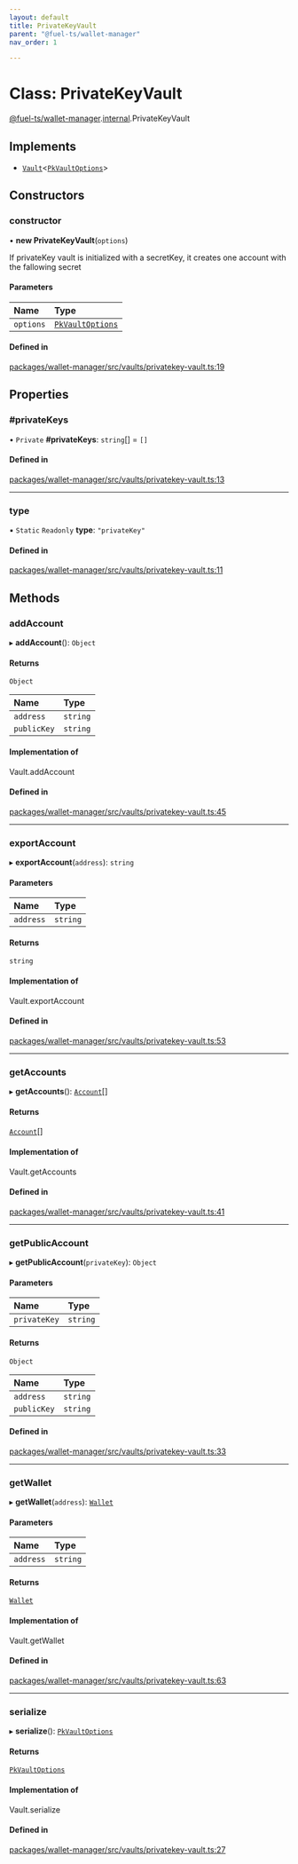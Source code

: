 ```yaml
---
layout: default
title: PrivateKeyVault
parent: "@fuel-ts/wallet-manager"
nav_order: 1

---
```


# Class: PrivateKeyVault

[@fuel-ts/wallet-manager](../index.md).[internal](../namespaces/internal.md).PrivateKeyVault

## Implements

- [`Vault`](internal-Vault.md)<[`PkVaultOptions`](../interfaces/internal-PkVaultOptions.md)\>

## Constructors

### constructor

• **new PrivateKeyVault**(`options`)

If privateKey vault is initialized with a secretKey, it creates
one account with the fallowing secret

#### Parameters

| Name | Type |
| :------ | :------ |
| `options` | [`PkVaultOptions`](../interfaces/internal-PkVaultOptions.md) |

#### Defined in

[packages/wallet-manager/src/vaults/privatekey-vault.ts:19](https://github.com/FuelLabs/fuels-ts/blob/master/packages/wallet-manager/src/vaults/privatekey-vault.ts#L19)

## Properties

### #privateKeys

• `Private` **#privateKeys**: `string`[] = `[]`

#### Defined in

[packages/wallet-manager/src/vaults/privatekey-vault.ts:13](https://github.com/FuelLabs/fuels-ts/blob/master/packages/wallet-manager/src/vaults/privatekey-vault.ts#L13)

___

### type

▪ `Static` `Readonly` **type**: ``"privateKey"``

#### Defined in

[packages/wallet-manager/src/vaults/privatekey-vault.ts:11](https://github.com/FuelLabs/fuels-ts/blob/master/packages/wallet-manager/src/vaults/privatekey-vault.ts#L11)

## Methods

### addAccount

▸ **addAccount**(): `Object`

#### Returns

`Object`

| Name | Type |
| :------ | :------ |
| `address` | `string` |
| `publicKey` | `string` |

#### Implementation of

Vault.addAccount

#### Defined in

[packages/wallet-manager/src/vaults/privatekey-vault.ts:45](https://github.com/FuelLabs/fuels-ts/blob/master/packages/wallet-manager/src/vaults/privatekey-vault.ts#L45)

___

### exportAccount

▸ **exportAccount**(`address`): `string`

#### Parameters

| Name | Type |
| :------ | :------ |
| `address` | `string` |

#### Returns

`string`

#### Implementation of

Vault.exportAccount

#### Defined in

[packages/wallet-manager/src/vaults/privatekey-vault.ts:53](https://github.com/FuelLabs/fuels-ts/blob/master/packages/wallet-manager/src/vaults/privatekey-vault.ts#L53)

___

### getAccounts

▸ **getAccounts**(): [`Account`](../namespaces/internal.md#account)[]

#### Returns

[`Account`](../namespaces/internal.md#account)[]

#### Implementation of

Vault.getAccounts

#### Defined in

[packages/wallet-manager/src/vaults/privatekey-vault.ts:41](https://github.com/FuelLabs/fuels-ts/blob/master/packages/wallet-manager/src/vaults/privatekey-vault.ts#L41)

___

### getPublicAccount

▸ **getPublicAccount**(`privateKey`): `Object`

#### Parameters

| Name | Type |
| :------ | :------ |
| `privateKey` | `string` |

#### Returns

`Object`

| Name | Type |
| :------ | :------ |
| `address` | `string` |
| `publicKey` | `string` |

#### Defined in

[packages/wallet-manager/src/vaults/privatekey-vault.ts:33](https://github.com/FuelLabs/fuels-ts/blob/master/packages/wallet-manager/src/vaults/privatekey-vault.ts#L33)

___

### getWallet

▸ **getWallet**(`address`): [`Wallet`](../../fuel-ts-wallet/classes/Wallet.md)

#### Parameters

| Name | Type |
| :------ | :------ |
| `address` | `string` |

#### Returns

[`Wallet`](../../fuel-ts-wallet/classes/Wallet.md)

#### Implementation of

Vault.getWallet

#### Defined in

[packages/wallet-manager/src/vaults/privatekey-vault.ts:63](https://github.com/FuelLabs/fuels-ts/blob/master/packages/wallet-manager/src/vaults/privatekey-vault.ts#L63)

___

### serialize

▸ **serialize**(): [`PkVaultOptions`](../interfaces/internal-PkVaultOptions.md)

#### Returns

[`PkVaultOptions`](../interfaces/internal-PkVaultOptions.md)

#### Implementation of

Vault.serialize

#### Defined in

[packages/wallet-manager/src/vaults/privatekey-vault.ts:27](https://github.com/FuelLabs/fuels-ts/blob/master/packages/wallet-manager/src/vaults/privatekey-vault.ts#L27)
